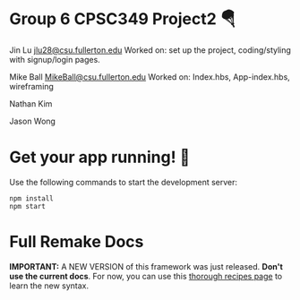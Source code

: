 # Group 6 CPSC349 Project2 🪂

Jin Lu jlu28@csu.fullerton.edu Worked on: set up the project, coding/styling with signup/login pages.  
  
Mike Ball MikeBall@csu.fullerton.edu Worked on: Index.hbs, App-index.hbs, wireframing   

Nathan Kim     

Jason Wong 

# Get your app running! 🛵

Use the following commands to start the development server:

```
npm install
npm start
```


# Full Remake Docs

**IMPORTANT:** A NEW VERSION of this framework was just released. **Don't use the current docs**. For now, you can use this [thorough recipes page](https://recipes.remaketheweb.com/) to learn the new syntax.
